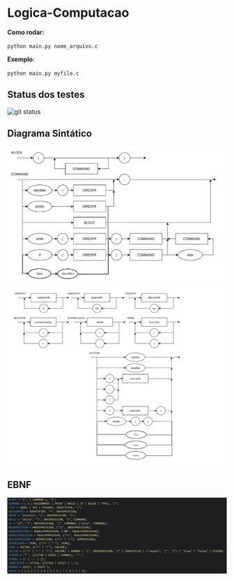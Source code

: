 # Logica-Computacao

**Como rodar:**

`python main.py nome_arquivo.c`

**Exemplo**:

`python main.py myfile.c`

## Status dos testes
![git status](http://3.129.230.99/svg/gicabral/Logica-Computacao/)
## Diagrama Sintático

![](/imagens/ds-r7.png)
![](/imagens/ds-r72.png)

## EBNF

![](/imagens/EBNF-R7.png)
